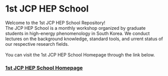 # 1st JCP HEP School
Welcome to the 1st JCP HEP School Repository! <br/>
The JCP HEP School is a monthly workshop organized by graduate students in high-energy phenomenology in South Korea. We conduct lectures on the background knowledge, standard tools, and urrent status of our respective research fields. <br/><br/>
You can visit the 1st JCP HEP School Homepage through the link below. <br/>
### **[1st JCP HEP School Homepage](https://hepschool.github.io/1stJCP)**